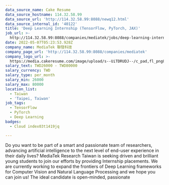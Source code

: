 ```yaml
---
data_source_name: Cake Resume
data_source_hostname: 114.32.58.99
data_source_url: 'http://114.32.58.99:8088/newq12.html'
data_source_internal_id: '40122'
title: 'Deep Learning Internship (TensorFlow, PyTorch, JAX)'
job_url: >-
  http://114.32.58.99:8088/companies/mediatek/jobs/deep-learning-internship-tensorflow-pytorch-jax
date: 2022-05-07T05:23:53.928Z
company_name: MediaTek 聯發科技
company_page_url: 'http://114.32.58.99:8088/companies/mediatek'
company_logo_url: >-
  https://media.cakeresume.com/image/upload/s--UiTDRUDJ--/c_pad,fl_png8,h_200,w_200/v1628839429/l2kc5cahpfrd0qmuybsb.png
salary_text: TWD26000 - TWD80000
salary_currency: TWD
salary_type: per_month
salary_min: 26000
salary_max: 80000
location_list:
  - Taiwan
  - 'Taipei, Taiwan'
job_tags:
  - TensorFlow
  - PyTorch
  - Deep Learning
badges:
  - Cloud index03t1419jq

---
```


Do you want to be part of a smart and passionate team of researchers, advancing artificial intelligence to the next level of end-user experience in their daily lives? MediaTek Research Taiwan is seeking driven and brilliant young students to join our efforts by providing Internship placements. We are currently working to expand the frontiers of Deep Learning frameworks for Computer Vision and Natural Language Processing and we hope you can join us! The ideal candidate is open-minded, passionate 